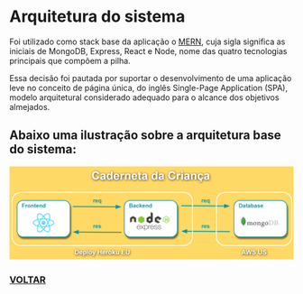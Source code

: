# Arquitetura do sistema

Foi utilizado como stack base da aplicação o [MERN](https://upflow.me/entendendo-o-mern-stack-o-que-e/), cuja sigla significa as iniciais de MongoDB, Express, React e Node, nome das quatro tecnologias principais que compõem a pilha.

Essa decisão foi pautada por suportar o desenvolvimento de uma aplicação leve no conceito de página única, do inglês Single-Page Application (SPA), modelo arquitetural considerado adequado para o alcance dos objetivos almejados.

## Abaixo uma ilustração sobre a arquitetura base do sistema:

![Architecture](architecture.png)

### [VOLTAR](https://github.com/grosaict/caderneta-da-crianca)